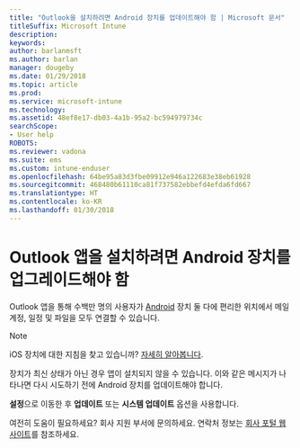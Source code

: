 ```yaml
---
title: "Outlook을 설치하려면 Android 장치를 업데이트해야 함 | Microsoft 문서"
titleSuffix: Microsoft Intune
description: 
keywords: 
author: barlanmsft
ms.author: barlan
manager: dougeby
ms.date: 01/29/2018
ms.topic: article
ms.prod: 
ms.service: microsoft-intune
ms.technology: 
ms.assetid: 48ef8e17-db03-4a1b-95a2-bc594979734c
searchScope:
- User help
ROBOTS: 
ms.reviewer: vadona
ms.suite: ems
ms.custom: intune-enduser
ms.openlocfilehash: 64be95a83d3fbe09912e946a122683e38eb61928
ms.sourcegitcommit: 468480b61110ca81f737582ebbefd4efda6fd667
ms.translationtype: HT
ms.contentlocale: ko-KR
ms.lasthandoff: 01/30/2018
---
```

# <a name="you-need-to-update-your-android-device-to-install-the-outlook-app"></a>Outlook 앱을 설치하려면 Android 장치를 업그레이드해야 함

Outlook 앱을 통해 수백만 명의 사용자가 [Android](https://play.google.com/store/apps/details?id=com.microsoft.office.outlook) 장치 둘 다에 편리한 위치에서 메일 계정, 일정 및 파일을 모두 연결할 수 있습니다.

>[!NOTE]
> iOS 장치에 대한 지침을 찾고 있습니까? [자세히 알아봅니다](update-device-outlook-ios.md).

장치가 최신 상태가 아닌 경우 앱이 설치되지 않을 수 있습니다. 이와 같은 메시지가 나타나면 다시 시도하기 전에 Android 장치를 업데이트해야 합니다.

**설정**으로 이동한 후 **업데이트** 또는 **시스템 업데이트** 옵션을 사용합니다.

여전히 도움이 필요하세요? 회사 지원 부서에 문의하세요. 연락처 정보는 [회사 포털 웹 사이트](https://portal.manage.microsoft.com#HelpDeskDialog)를 참조하세요.
